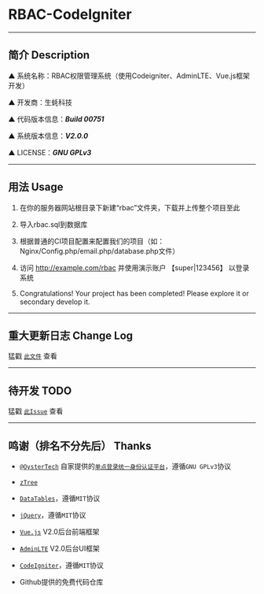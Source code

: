# RBAC-CodeIgniter

---

## 简介 Description

▲ 系统名称：RBAC权限管理系统（使用Codeigniter、AdminLTE、Vue.js框架开发）

▲ 开发商：生蚝科技

▲ 代码版本信息：***Build 00751***

▲ 系统版本信息：***V2.0.0***

▲ LICENSE：***GNU GPLv3***

---

## 用法 Usage

1. 在你的服务器网站根目录下新建“rbac”文件夹，下载并上传整个项目至此

2. 导入rbac.sql到数据库

3. 根据普通的CI项目配置来配置我们的项目（如：Nginx/Config.php/email.php/database.php文件）

4. 访问 http://example.com/rbac 并使用演示账户 【super|123456】 以登录系统

5. Congratulations! Your project has been completed! Please explore it or secondary develop it.

---

## 重大更新日志 Change Log

猛戳 [`此文件`](https://github.com/SmallOyster/RBAC-CodeIgniter/blob/master/CHANGELOG.md) 查看

---

## 待开发 TODO

猛戳 [`此Issue`](https://github.com/SmallOyster/RBAC-CodeIgniter/issues/1) 查看

---

## 鸣谢（排名不分先后） Thanks

* [`@OysterTech`](https://github.com/OysterTech) 自家提供的[`单点登录统一身份认证平台`](https://github.com/OysterTech/OT-SSO)，遵循`GNU GPLv3`协议

* [`zTree`](https://github.com/zTree/zTree_v3)

* [`DataTables`](https://www.datatables.net/)，遵循`MIT`协议

* [`jQuery`](https://jquery.org/)，遵循`MIT`协议

* [`Vue.js`](https://vuejs.org/) V2.0后台前端框架

* [`AdminLTE`](https://github.com/almasaeed2010/AdminLTE) V2.0后台UI框架

* [`CodeIgniter`](https://github.com/bcit-ci/CodeIgniter/)，遵循`MIT`协议

* Github提供的免费代码仓库
